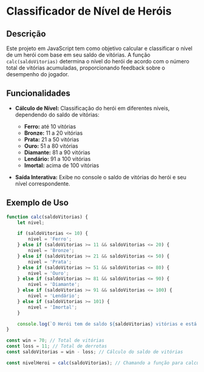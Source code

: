 # Classificador de Nível de Heróis

## Descrição

Este projeto em JavaScript tem como objetivo calcular e classificar o nível de um herói com base em seu saldo de vitórias. A função `calc(saldoVitorias)` determina o nível do herói de acordo com o número total de vitórias acumuladas, proporcionando feedback sobre o desempenho do jogador.

## Funcionalidades

- **Cálculo de Nível:** Classificação do herói em diferentes níveis, dependendo do saldo de vitórias:
  - **Ferro:** até 10 vitórias
  - **Bronze:** 11 a 20 vitórias
  - **Prata:** 21 a 50 vitórias
  - **Ouro:** 51 a 80 vitórias
  - **Diamante:** 81 a 90 vitórias
  - **Lendário:** 91 a 100 vitórias
  - **Imortal:** acima de 100 vitórias

- **Saída Interativa:** Exibe no console o saldo de vitórias do herói e seu nível correspondente.

## Exemplo de Uso

```javascript
function calc(saldoVitorias) {
    let nivel;

    if (saldoVitorias <= 10) {
        nivel = 'Ferro';
    } else if (saldoVitorias >= 11 && saldoVitorias <= 20) {
        nivel = 'Bronze';
    } else if (saldoVitorias >= 21 && saldoVitorias <= 50) {
        nivel = 'Prata';
    } else if (saldoVitorias >= 51 && saldoVitorias <= 80) {
        nivel = 'Ouro';
    } else if (saldoVitorias >= 81 && saldoVitorias <= 90) {
        nivel = 'Diamante';
    } else if (saldoVitorias >= 91 && saldoVitorias <= 100) {
        nivel = 'Lendário';
    } else if (saldoVitorias >= 101) {
        nivel = 'Imortal';
    }

    console.log(`O Herói tem de saldo ${saldoVitorias} vitórias e está no nível ${nivel}`);
}

const win = 70; // Total de vitórias
const loss = 11; // Total de derrotas
const saldoVitorias = win - loss; // Cálculo do saldo de vitórias

const nivelHeroi = calc(saldoVitorias); // Chamando a função para calcular o nível
